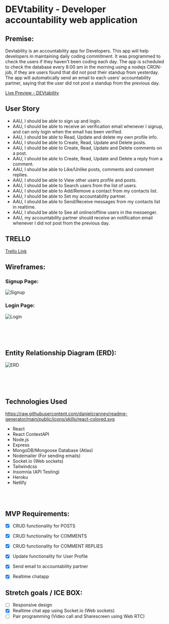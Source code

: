 # DEVtability - Developer accountability web application


## Premise:
Devtability is an accountability app for Developers. This app will help developers in maintaining daily coding commitment. It was programmed to check the users if they haven't been coding each day. The app is scheduled to check the database every 8:00 am in the morning using a nodejs CRON-job, if they are users found that did not post their standup from yesterday. The app will automatically send an email to each users' accountability partner, saying that the user did not post a standup from the previous day.

[Live Preview - DEVtability](httpsss://devtability.netlify.app)

## User Story

- AAU, I should be able to sign up and login.
- AAU, I should be able to receive an verification email whenever I signup, and can only login when the email has been verified.
- AAU, I should be able to Read, Update and delete my own profile info.
- AAU, I should be able to Create, Read, Update and Delete posts.
- AAU, I should be able to Create, Read, Update and Delete comments on a post.
- AAU, I should be able to Create, Read, Update and Delete a reply from a comment.
- AAU, I should be able to Like/Unlike posts, comments and comment replies.
- AAU, I should be able to View other users profile and posts.
- AAU, I should be able to Search users from the list of users.
- AAU, I should be able to Add/Remove a contact from my contacts list.
- AAU, I should be able to Set my accountability partner.
- AAU, I should be able to Send/Receive messages from my contacts list in realtime.
- AAU, I should be able to See all online/offline users in the messenger.
- AAU, my accountability partner should receive an notification email whenever I did not post from the previous day.


## TRELLO
[Trello Link](https://trello.com/b/IOtefDEB/project-planning)

## Wireframes:

### Signup Page:
![Signup](https://user-images.githubusercontent.com/42398487/182246971-f96a1f55-5cda-4544-96ef-3751881db26a.png)

### Login Page:
![Login](https://user-images.githubusercontent.com/42398487/182246981-15bbe03c-6ccd-4fad-863f-e1b9f66e82be.png)


<br/>
<br/>
<br/>

## Entity Relationship Diagram (ERD):
![ERD](https://user-images.githubusercontent.com/42398487/182300248-65b17a02-fd62-482e-93e6-7a5d2b5bcfb6.png)








<br/>
<br/>
<br/>

## Technologies Used
https://raw.githubusercontent.com/danielcranney/readme-generator/main/public/icons/skills/react-colored.svg

- React
- React ContextAPI
- Node.js
- Express
- MongoDB/Mongoose Database (Atlas)
- Nodemailer (For sending emails)
- Socket.io (Web sockets)
- Tailwindcss
- Insomnia (API Testing)
- Heroku
- Netlify




<br/>
<br/>

## MVP Requirements:

- [X] CRUD functionality for POSTS
- [X] CRUD functionality for COMMENTS
- [X] CRUD functionality for COMMENT REPLIES
- [X] Update functionality for User Profile
- [X] Send email to accountability partner
- [X] Realtime chatapp


## Stretch goals / ICE BOX:

- [ ] Responsive design
- [X] Realtime chat app using Socket.io (Web sockets)
- [ ] Pair programming (Video call and Sharescreen using Web RTC)

